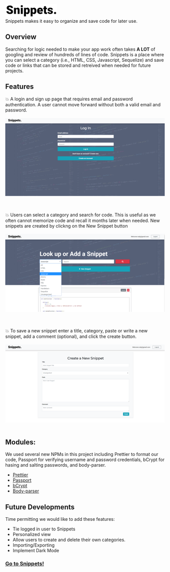 ![Image of signin](imgs/Snippetslogo.png)<br/>
Snippets makes it easy to organize and save code for later use.


## Overview
Searching for logic needed to make your app work often takes __A LOT__ of googling and review of hundreds of lines of code. Snippets is a place where you can select a category (i.e., HTML, CSS, Javascript, Sequelize) and save code or links that can be stored and retreived when needed for future projects.


## Features
:boom: A login and sign up page that requires email and password authentication. A user cannot move forward without both a valid email and password.<br/><br/>
![Image of signin](imgs/Screenshot_login.png)<br/><br/><br/>

:boom: Users can select a category and search for code. This is useful as we often cannot memorize code and recall it months later when needed. New snippets are created by clickng on the New Snippet button<br/><br/>
![Image of signin](imgs/Screenshot_search.png)<br/><br/><br/>

:boom: To save a new snippet enter a title, category, paste or write a new snippet, add a comment (optional), and click the create button.<br/><br/>
![Image of signin](imgs/Screenshot_create.png)<br/><br/>


## Modules:
We used several new NPMs in this project including Prettier to format our code, Passport for verifying username and password credentials, bCrypt for hasing and salting passwords, and body-parser.
* [Prettier](https://www.npmjs.com/package/prettier)
* [Passport](https://www.npmjs.com/package/passport)
* [bCrypt](https://www.npmjs.com/package/bcrypt)
* [Body-parser](https://www.npmjs.com/package/body-parser)


## Future Developments
Time permitting we would like to add these features:
* Tie logged in user to Snippets
* Personalized view
* Allow users to create and delete their own categories.
* Importing/Exporting
* Implement Dark Mode


### [Go to Snippets!](https://morning-harbor-79094.herokuapp.com/)



